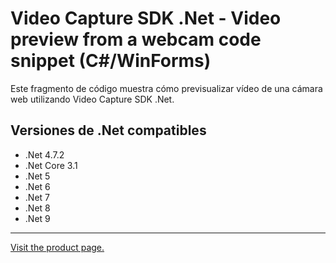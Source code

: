 ﻿# Video Capture SDK .Net - Video preview from a webcam code snippet (C#/WinForms)

Este fragmento de código muestra cómo previsualizar vídeo de una cámara web utilizando Video Capture SDK .Net.

## Versiones de .Net compatibles

* .Net 4.7.2
* .Net Core 3.1
* .Net 5
* .Net 6
* .Net 7
* .Net 8
* .Net 9

---

[Visit the product page.](https://www.visioforge.com/video-capture-sdk-net)
